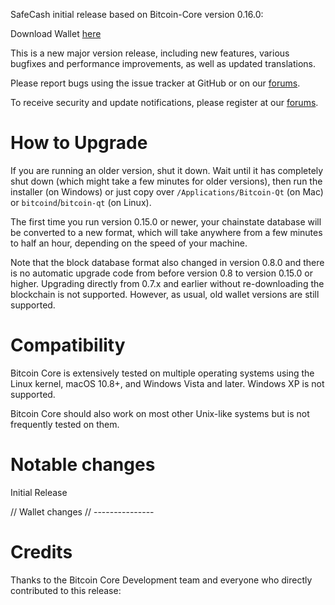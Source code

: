SafeCash initial release based on Bitcoin-Core version 0.16.0:

Download Wallet [here](https://safecash.io/#download)

This is a new major version release, including new features, various bugfixes
and performance improvements, as well as updated translations.

Please report bugs using the issue tracker at GitHub or on our [forums](https://safecash.io/forum/).

To receive security and update notifications, please register at our [forums](https://safecash.io/forum/).

How to Upgrade
==============

If you are running an older version, shut it down. Wait until it has completely
shut down (which might take a few minutes for older versions), then run the
installer (on Windows) or just copy over `/Applications/Bitcoin-Qt` (on Mac)
or `bitcoind`/`bitcoin-qt` (on Linux).

The first time you run version 0.15.0 or newer, your chainstate database will be converted to a
new format, which will take anywhere from a few minutes to half an hour,
depending on the speed of your machine.

Note that the block database format also changed in version 0.8.0 and there is no
automatic upgrade code from before version 0.8 to version 0.15.0 or higher. Upgrading
directly from 0.7.x and earlier without re-downloading the blockchain is not supported.
However, as usual, old wallet versions are still supported.

Compatibility
==============

Bitcoin Core is extensively tested on multiple operating systems using
the Linux kernel, macOS 10.8+, and Windows Vista and later. Windows XP is not supported.

Bitcoin Core should also work on most other Unix-like systems but is not
frequently tested on them.

Notable changes
===============

Initial Release

// Wallet changes
// ---------------


Credits
=======

Thanks to the Bitcoin Core Development team and everyone who directly contributed to this release:
